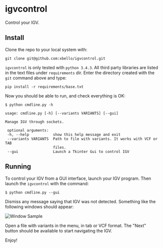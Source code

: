 # igvcontrol

Control your IGV.

## Install

Clone the repo to your local system with:

    git clone git@github.com:xbello/igvcontrol.git

`igvcontrol` is only tested with `python 3.4.3`. All third party libraries are listed in the text files under `requirements` dir. Enter the directory created with the `git` command above and type:

    pip install -r requirements/base.txt

Now you should be able to run, and check everything is OK:

    $ python cmdline.py -h
    
    usage: cmdline.py [-h] [--variants VARIANTS] [--gui]
    
    Manage IGV through sockets.
    
     optional arguments:
     -h, --help           show this help message and exit
     --variants VARIANTS  Path to file with variants. It works with VCF or TAB
                          files.
     --gui                Launch a Tkinter Gui to control IGV

## Running

To control your IGV from a GUI interface, launch your IGV program. Then launch the `igvcontrol` with the command:

    $ python cmdline.py --gui

Dismiss any message saying that IGV was not detected. Something like the following windows should appear:

![Window Sample](img/simple_gui.jpg)

Open a file with variants in the menu, in tab or VCF format. The "Next" button should be available to start navigating the IGV.

Enjoy!
